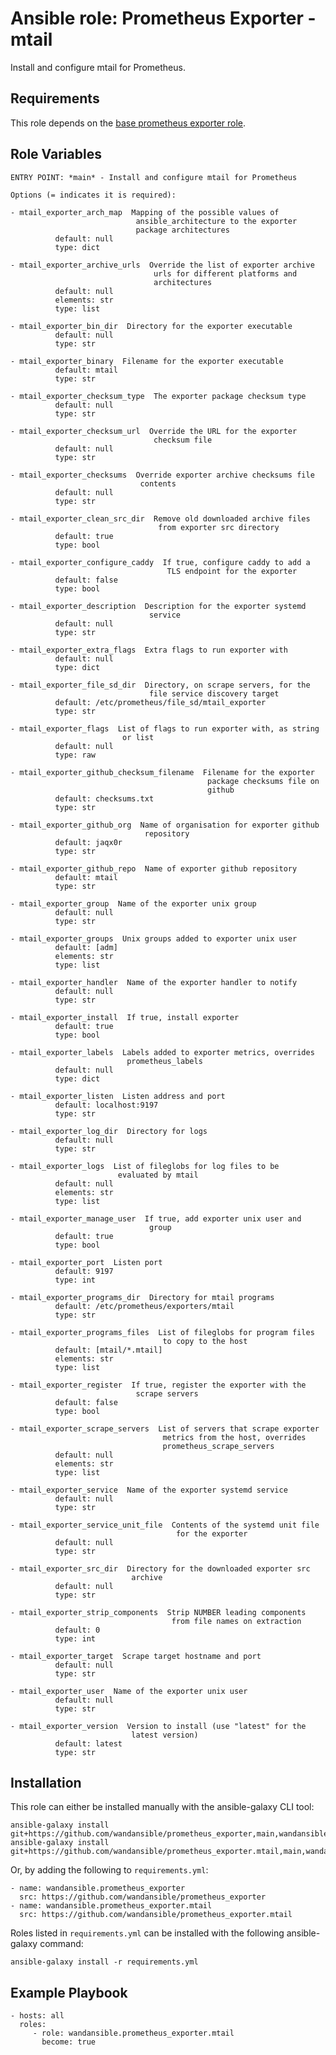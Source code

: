 Ansible role: Prometheus Exporter - mtail
=========================================

Install and configure mtail for Prometheus.

Requirements
------------

This role depends on the [base prometheus exporter role](https://github.com/wandansible/prometheus_exporter).


Role Variables
--------------

```
ENTRY POINT: *main* - Install and configure mtail for Prometheus

Options (= indicates it is required):

- mtail_exporter_arch_map  Mapping of the possible values of
                            ansible_architecture to the exporter
                            package architectures
          default: null
          type: dict

- mtail_exporter_archive_urls  Override the list of exporter archive
                                urls for different platforms and
                                architectures
          default: null
          elements: str
          type: list

- mtail_exporter_bin_dir  Directory for the exporter executable
          default: null
          type: str

- mtail_exporter_binary  Filename for the exporter executable
          default: mtail
          type: str

- mtail_exporter_checksum_type  The exporter package checksum type
          default: null
          type: str

- mtail_exporter_checksum_url  Override the URL for the exporter
                                checksum file
          default: null
          type: str

- mtail_exporter_checksums  Override exporter archive checksums file
                             contents
          default: null
          type: str

- mtail_exporter_clean_src_dir  Remove old downloaded archive files
                                 from exporter src directory
          default: true
          type: bool

- mtail_exporter_configure_caddy  If true, configure caddy to add a
                                   TLS endpoint for the exporter
          default: false
          type: bool

- mtail_exporter_description  Description for the exporter systemd
                               service
          default: null
          type: str

- mtail_exporter_extra_flags  Extra flags to run exporter with
          default: null
          type: dict

- mtail_exporter_file_sd_dir  Directory, on scrape servers, for the
                               file service discovery target
          default: /etc/prometheus/file_sd/mtail_exporter
          type: str

- mtail_exporter_flags  List of flags to run exporter with, as string
                         or list
          default: null
          type: raw

- mtail_exporter_github_checksum_filename  Filename for the exporter
                                            package checksums file on
                                            github
          default: checksums.txt
          type: str

- mtail_exporter_github_org  Name of organisation for exporter github
                              repository
          default: jaqx0r
          type: str

- mtail_exporter_github_repo  Name of exporter github repository
          default: mtail
          type: str

- mtail_exporter_group  Name of the exporter unix group
          default: null
          type: str

- mtail_exporter_groups  Unix groups added to exporter unix user
          default: [adm]
          elements: str
          type: list

- mtail_exporter_handler  Name of the exporter handler to notify
          default: null
          type: str

- mtail_exporter_install  If true, install exporter
          default: true
          type: bool

- mtail_exporter_labels  Labels added to exporter metrics, overrides
                          prometheus_labels
          default: null
          type: dict

- mtail_exporter_listen  Listen address and port
          default: localhost:9197
          type: str

- mtail_exporter_log_dir  Directory for logs
          default: null
          type: str

- mtail_exporter_logs  List of fileglobs for log files to be
                        evaluated by mtail
          default: null
          elements: str
          type: list

- mtail_exporter_manage_user  If true, add exporter unix user and
                               group
          default: true
          type: bool

- mtail_exporter_port  Listen port
          default: 9197
          type: int

- mtail_exporter_programs_dir  Directory for mtail programs
          default: /etc/prometheus/exporters/mtail
          type: str

- mtail_exporter_programs_files  List of fileglobs for program files
                                  to copy to the host
          default: [mtail/*.mtail]
          elements: str
          type: list

- mtail_exporter_register  If true, register the exporter with the
                            scrape servers
          default: false
          type: bool

- mtail_exporter_scrape_servers  List of servers that scrape exporter
                                  metrics from the host, overrides
                                  prometheus_scrape_servers
          default: null
          elements: str
          type: list

- mtail_exporter_service  Name of the exporter systemd service
          default: null
          type: str

- mtail_exporter_service_unit_file  Contents of the systemd unit file
                                     for the exporter
          default: null
          type: str

- mtail_exporter_src_dir  Directory for the downloaded exporter src
                           archive
          default: null
          type: str

- mtail_exporter_strip_components  Strip NUMBER leading components
                                    from file names on extraction
          default: 0
          type: int

- mtail_exporter_target  Scrape target hostname and port
          default: null
          type: str

- mtail_exporter_user  Name of the exporter unix user
          default: null
          type: str

- mtail_exporter_version  Version to install (use "latest" for the
                           latest version)
          default: latest
          type: str
```

Installation
------------

This role can either be installed manually with the ansible-galaxy CLI tool:

    ansible-galaxy install git+https://github.com/wandansible/prometheus_exporter,main,wandansible.prometheus_exporter
    ansible-galaxy install git+https://github.com/wandansible/prometheus_exporter.mtail,main,wandansible.prometheus_exporter.mtail
     
Or, by adding the following to `requirements.yml`:

    - name: wandansible.prometheus_exporter
      src: https://github.com/wandansible/prometheus_exporter
    - name: wandansible.prometheus_exporter.mtail
      src: https://github.com/wandansible/prometheus_exporter.mtail

Roles listed in `requirements.yml` can be installed with the following ansible-galaxy command:

    ansible-galaxy install -r requirements.yml

Example Playbook
----------------

    - hosts: all
      roles:
         - role: wandansible.prometheus_exporter.mtail
           become: true
